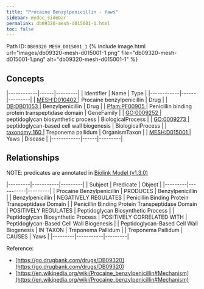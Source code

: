 ```yaml
---
title: "Procaine Benzylpenicillin - Yaws"
sidebar: mydoc_sidebar
permalink: db09320-mesh-d015001-1.html
toc: false 
---
```



Path ID: `DB09320_MESH_D015001_1`
{% include image.html url="images/db09320-mesh-d015001-1.png" file="db09320-mesh-d015001-1.png" alt="db09320-mesh-d015001-1" %}

## Concepts

|------------|------|---------|
| Identifier | Name | Type    |
|------------|------|---------|
| <a href="https://identifiers.org/MESH:D010402">MESH:D010402 </a> | Procaine benzylpenicillin | Drug |
| <a href="https://identifiers.org/DB:DB01053">DB:DB01053 </a> | Benzylpenicillin | Drug |
| <a href="https://identifiers.org/Pfam:PF00905">Pfam:PF00905 </a> | Penicillin binding protein transpeptidase domain | GeneFamily |
| <a href="https://identifiers.org/GO:0009252">GO:0009252 </a> | peptidoglycan biosynthetic process | BiologicalProcess |
| <a href="https://identifiers.org/GO:0009273">GO:0009273 </a> | peptidoglycan-based cell wall biogenesis | BiologicalProcess |
| <a href="https://identifiers.org/taxonomy:160">taxonomy:160 </a> | Treponema pallidum | OrganismTaxon |
| <a href="https://identifiers.org/MESH:D015001">MESH:D015001 </a> | Yaws | Disease |
|------------|------|---------|

## Relationships


NOTE: predicates are annotated in <a href="https://github.com/biolink/biolink-model/releases/tag/v1.3.0">Biolink Model (v1.3.0)</a>

|---------|-----------|---------|
| Subject | Predicate | Object  |
|---------|-----------|---------|
| Procaine Benzylpenicillin | PRODUCES | Benzylpenicillin |
| Benzylpenicillin | NEGATIVELY REGULATES | Penicillin Binding Protein Transpeptidase Domain |
| Penicillin Binding Protein Transpeptidase Domain | POSITIVELY REGULATES | Peptidoglycan Biosynthetic Process |
| Peptidoglycan Biosynthetic Process | POSITIVELY CORRELATED WITH | Peptidoglycan-Based Cell Wall Biogenesis |
| Peptidoglycan-Based Cell Wall Biogenesis | IN TAXON | Treponema Pallidum |
| Treponema Pallidum | CAUSES | Yaws |
|---------|-----------|---------|

Reference: 
  - [https://go.drugbank.com/drugs/DB09320](https://go.drugbank.com/drugs/DB09320)
  - [https://en.wikipedia.org/wiki/Procaine_benzylpenicillin#Mechanism](https://en.wikipedia.org/wiki/Procaine_benzylpenicillin#Mechanism)
